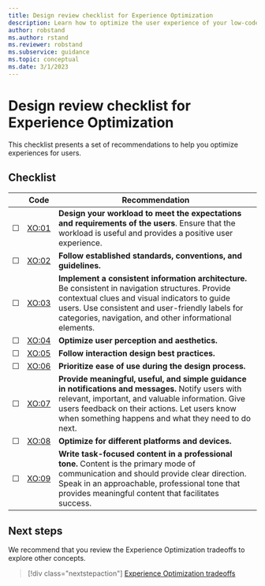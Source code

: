 ```yaml
---
title: Design review checklist for Experience Optimization
description: Learn how to optimize the user experience of your low-code workload.
author: robstand
ms.author: rstand
ms.reviewer: robstand
ms.subservice: guidance
ms.topic: conceptual
ms.date: 3/1/2023
---
```

# Design review checklist for Experience Optimization

This checklist presents a set of recommendations to help you optimize experiences for users.

## Checklist

|&nbsp;|Code  |Recommendation  |
|-|-|-|
| &#9744; | [XO:01](user-centered-design.md) | **Design your workload to meet the expectations and requirements of the users**. Ensure that the workload is useful and provides a positive user experience.   |
| &#9744; | [XO:02](design-standards.md) | **Follow established standards, conventions, and guidelines.**   |
| &#9744; | [XO:03](information-architecture.md) | **Implement a consistent information architecture.** Be consistent in navigation structures. Provide contextual clues and visual indicators to guide users. Use consistent and user-friendly labels for categories, navigation, and other informational elements.   |
| &#9744; | [XO:04](visual-design.md) | **Optimize user perception and aesthetics.**   |
| &#9744; | [XO:05](interaction-design.md) | **Follow interaction design best practices.**   |
| &#9744; | [XO:06](usability.md) | **Prioritize ease of use during the design process.**   |
| &#9744; | [XO:07](feedback-guidance.md) | **Provide meaningful, useful, and simple guidance in notifications and messages.** Notify users with relevant, important, and valuable information. Give users feedback on their actions. Let users know when something happens and what they need to do next.  |
| &#9744; | [XO:08](responsive-design.md) | **Optimize for different platforms and devices.**   |
| &#9744; | [XO:09](ui-writing.md) | **Write task-focused content in a professional tone.** Content is the primary mode of communication and should provide clear direction. Speak in an approachable, professional tone that provides meaningful content that facilitates success. |

## Next steps

We recommend that you review the Experience Optimization tradeoffs to explore other concepts.

> [!div class="nextstepaction"]
> [Experience Optimization tradeoffs](tradeoffs.md)
